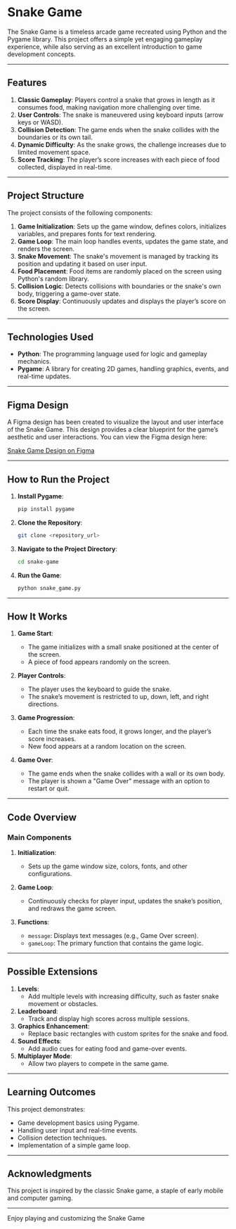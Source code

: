 # Snake Game

The Snake Game is a timeless arcade game recreated using Python and the Pygame library. This project offers a simple yet engaging gameplay experience, while also serving as an excellent introduction to game development concepts.

---

## Features

1. **Classic Gameplay**: Players control a snake that grows in length as it consumes food, making navigation more challenging over time.
2. **User Controls**: The snake is maneuvered using keyboard inputs (arrow keys or WASD).
3. **Collision Detection**: The game ends when the snake collides with the boundaries or its own tail.
4. **Dynamic Difficulty**: As the snake grows, the challenge increases due to limited movement space.
5. **Score Tracking**: The player’s score increases with each piece of food collected, displayed in real-time.

---

## Project Structure

The project consists of the following components:

1. **Game Initialization**: Sets up the game window, defines colors, initializes variables, and prepares fonts for text rendering.
2. **Game Loop**: The main loop handles events, updates the game state, and renders the screen.
3. **Snake Movement**: The snake's movement is managed by tracking its position and updating it based on user input.
4. **Food Placement**: Food items are randomly placed on the screen using Python's random library.
5. **Collision Logic**: Detects collisions with boundaries or the snake's own body, triggering a game-over state.
6. **Score Display**: Continuously updates and displays the player’s score on the screen.

---

## Technologies Used

- **Python**: The programming language used for logic and gameplay mechanics.
- **Pygame**: A library for creating 2D games, handling graphics, events, and real-time updates.

---

## Figma Design

A Figma design has been created to visualize the layout and user interface of the Snake Game. This design provides a clear blueprint for the game’s aesthetic and user interactions. You can view the Figma design here:

[Snake Game Design on Figma](https://www.figma.com/design/3Q0oEzPZtm2YHl9Z38Fz4g/Snake-Game-Design-0?m=auto&t=raKqQuZrFAb2cdlG-6)

---

## How to Run the Project

1. **Install Pygame**:

   ```bash
   pip install pygame
   ```

2. **Clone the Repository**:

   ```bash
   git clone <repository_url>
   ```

3. **Navigate to the Project Directory**:

   ```bash
   cd snake-game
   ```

4. **Run the Game**:

   ```bash
   python snake_game.py
   ```

---

## How It Works

1. **Game Start**:

   - The game initializes with a small snake positioned at the center of the screen.
   - A piece of food appears randomly on the screen.

2. **Player Controls**:

   - The player uses the keyboard to guide the snake.
   - The snake’s movement is restricted to up, down, left, and right directions.

3. **Game Progression**:

   - Each time the snake eats food, it grows longer, and the player’s score increases.
   - New food appears at a random location on the screen.

4. **Game Over**:

   - The game ends when the snake collides with a wall or its own body.
   - The player is shown a "Game Over" message with an option to restart or quit.

---

## Code Overview

### Main Components

1. **Initialization**:

   - Sets up the game window size, colors, fonts, and other configurations.

2. **Game Loop**:

   - Continuously checks for player input, updates the snake’s position, and redraws the game screen.

3. **Functions**:

   - `message`: Displays text messages (e.g., Game Over screen).
   - `gameLoop`: The primary function that contains the game logic.

---

## Possible Extensions

1. **Levels**:
   - Add multiple levels with increasing difficulty, such as faster snake movement or obstacles.
2. **Leaderboard**:
   - Track and display high scores across multiple sessions.
3. **Graphics Enhancement**:
   - Replace basic rectangles with custom sprites for the snake and food.
4. **Sound Effects**:
   - Add audio cues for eating food and game-over events.
5. **Multiplayer Mode**:
   - Allow two players to compete in the same game.

---

## Learning Outcomes

This project demonstrates:

- Game development basics using Pygame.
- Handling user input and real-time events.
- Collision detection techniques.
- Implementation of a simple game loop.

---

## Acknowledgments

This project is inspired by the classic Snake game, a staple of early mobile and computer gaming.

---

Enjoy playing and customizing the Snake Game

